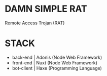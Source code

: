 # DAMN SIMPLE RAT
Remote Access Trojan (RAT)

# STACK

- back-end   | Adonis (Node Web Framework)
- front-end  | Nuxt (Node Web Framework)
- bot-client | Haxe (Programming Language)
